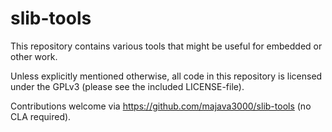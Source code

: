 # slib-tools

This repository contains various tools that might be useful for embedded or
other work.

Unless explicitly mentioned otherwise, all code in this repository is licensed
under the GPLv3 (please see the included LICENSE-file).

Contributions welcome via https://github.com/majava3000/slib-tools (no CLA
required).